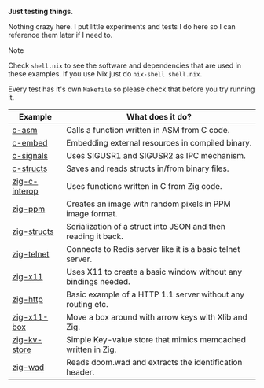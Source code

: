 **Just testing things.**

Nothing crazy here. I put little experiments and tests I do here so I can
reference them later if I need to.

> [!NOTE]  
> Check `shell.nix` to see the software and dependencies that are used
> in these examples. If you use Nix just do `nix-shell shell.nix`.

Every test has it's own `Makefile` so please check that before you try
running it.

| Example                          | What does it do?                                               |
|----------------------------------|----------------------------------------------------------------|
| [c-asm](./c-asm)                 | Calls a function written in ASM from C code.                   |
| [c-embed](./c-embed)             | Embedding external resources in compiled binary.               |
| [c-signals](./c-signals)         | Uses SIGUSR1 and SIGUSR2 as IPC mechanism.                     |
| [c-structs](./c-structs)         | Saves and reads structs in/from binary files.                  |
| [zig-c-interop](./zig-c-interop) | Uses functions written in C from Zig code.                     |
| [zig-ppm](./zig-ppm)             | Creates an image with random pixels in PPM image format.       |
| [zig-structs](./zig-structs)     | Serialization of a struct into JSON and then reading it back.  |
| [zig-telnet](./zig-telnet)       | Connects to Redis server like it is a basic telnet server.     |
| [zig-x11](./zig-x11)             | Uses X11 to create a basic window without any bindings needed. |
| [zig-http](./zig-http)           | Basic example of a HTTP 1.1 server without any routing etc.    |
| [zig-x11-box](./zig-x11-box)     | Move a box around with arrow keys with Xlib and Zig.           |
| [zig-kv-store](./zig-kv-store)   | Simple Key-value store that mimics memcached written in Zig.   |
| [zig-wad](./zig-wad)             | Reads doom.wad and extracts the identification header.         |
